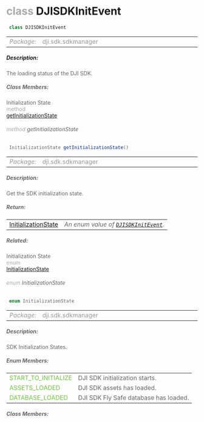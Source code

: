 <div class="article"><h1 ><font color="#AAA">class </font>DJISDKInitEvent</h1></div>

~~~java
 class DJISDKInitEvent 
~~~

<html><table class="table-supportedby"><tr valign="top"><td width=15%><font color="#999"><i>Package:</i></td><td width=85%><font color="#999">dji.sdk.sdkmanager</td></tr></table></html>



##### Description:



<font color="#666">The loading status of the DJI SDK.



##### Class Members:

<div class="api-row" id="djisdkmanager_djisdkinitevent_getinitializationstate"><div class="api-col left">Initialization State</div><div class="api-col middle" style="color:#AAA">method</div><div class="api-col right"><a class="trigger" href="#djisdkmanager_djisdkinitevent_getinitializationstate_inline">getInitializationState</a></div></div><div class="inline-doc" id="djisdkmanager_djisdkinitevent_getinitializationstate_inline"

><div class="article"><h6 ><font color="#AAA">method </font>getInitializationState</h6></div>

~~~java
 InitializationState getInitializationState() 
~~~

<html><table class="table-supportedby"><tr valign="top"><td width=15%><font color="#999"><i>Package:</i></td><td width=85%><font color="#999">dji.sdk.sdkmanager</td></tr></table></html>



##### Description:



<font color="#666">Get the SDK initialization state.



##### Return:

<html><table class="table-inline-parameters"><tr valign="top"><td><font color="#70BF41"><a href="/Components/SDKManager/DJISDKManager_DJISDKInitEvent.html#djisdkmanager_djisdkinitevent_initializationstate">InitializationState</a></td><td><font color="#666"><i>An enum value of <code><a href="/Components/SDKManager/DJISDKManager_DJISDKInitEvent.html#djisdkmanager_djisdkinitevent">DJISDKInitEvent</a></code>.</i></td></tr></table></html></div>



##### Related:

<div class="api-row" id="djisdkmanager_djisdkinitevent_initializationstate"><div class="api-col left">Initialization State</div><div class="api-col middle" style="color:#AAA">enum</div><div class="api-col right"><a class="trigger" href="#djisdkmanager_djisdkinitevent_initializationstate_inline">InitializationState</a></div></div><div class="inline-doc" id="djisdkmanager_djisdkinitevent_initializationstate_inline"

><div class="article"><h6 ><font color="#AAA">enum </font>InitializationState</h6></div>

~~~java
 enum InitializationState 
~~~

<html><table class="table-supportedby"><tr valign="top"><td width=15%><font color="#999"><i>Package:</i></td><td width=85%><font color="#999">dji.sdk.sdkmanager</td></tr></table></html>



##### Description:



<font color="#666">SDK Initialization States.



##### Enum Members:

<html><table class="table-inline-parameters"><tr valign="top"><td><font color="#70BF41"><a href="#djisdkmanager_djisdkinitevent_initializationstate_start_to_initialize_inline"></a>START_TO_INITIALIZE</td><td><font color="#666">DJI SDK initialization starts.</td></tr><tr valign="top"><td><font color="#70BF41"><a href="#djisdkmanager_djisdkinitevent_initializationstate_assets_loaded_inline"></a>ASSETS_LOADED</td><td><font color="#666">DJI SDK assets has loaded.</td></tr><tr valign="top"><td><font color="#70BF41"><a href="#djisdkmanager_djisdkinitevent_initializationstate_database_loaded_inline"></a>DATABASE_LOADED</td><td><font color="#666">DJI SDK Fly Safe database has loaded.</td></tr></table></html>

##### Class Members:

</div>


